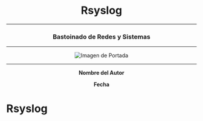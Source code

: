 <!-- Portada moderna en Markdown -->

<div align="center">

# **Rsyslog**

---

### **Bastoinado de Redes y Sistemas**

---

![Imagen de Portada](https://www.example.com/imagen-de-portada.jpg)

---

**Nombre del Autor**

**Fecha**

</div>



# Rsyslog
